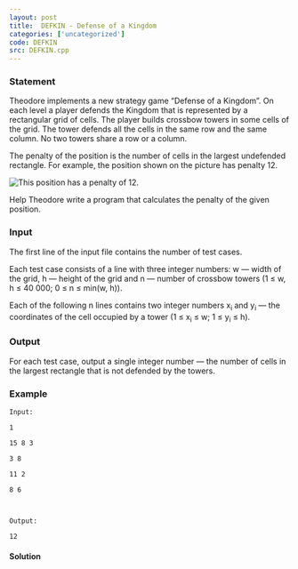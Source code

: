 ```yaml
---
layout: post
title:  DEFKIN - Defense of a Kingdom
categories: ['uncategorized']
code: DEFKIN
src: DEFKIN.cpp
---
```


### **Statement**

Theodore implements a new strategy game “Defense of a Kingdom”. On each level
a player defends the Kingdom that is represented by a rectangular grid of
cells. The player builds crossbow towers in some cells of the grid. The tower
defends all the cells in the same row and the same column. No two towers share
a row or a column.

The penalty of the position is the number of cells in the largest undefended
rectangle. For example, the position shown on the picture has penalty 12.

![This position has a penalty of 12.](../../../content/fidels:DEFKIN.png)

Help Theodore write a program that calculates the penalty of the given
position.

### Input

The first line of the input file contains the number of test cases.

Each test case consists of a line with three integer numbers: w — width of the
grid, h — height of the grid and n — number of crossbow towers (1 ≤ w, h ≤ 40
000; 0 ≤ n ≤ min(w, h)).

Each of the following n lines contains two integer numbers x<sub>i</sub>
and y<sub>i</sub> — the coordinates of the cell occupied by a tower (1 ≤
x<sub>i</sub> ≤ w; 1 ≤ y<sub>i</sub> ≤ h).

### Output

For each test case, output a single integer number — the number of cells in
the largest rectangle that is not defended by the towers.

### Example

    
    
    Input:
    1
    15 8 3
    3 8
    11 2
    8 6
    
    Output:
    12



#### **Solution**



